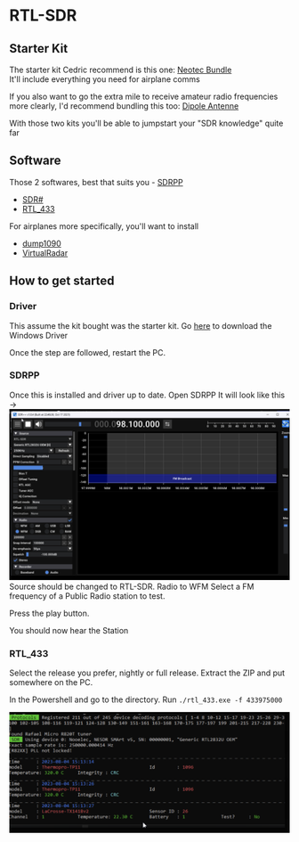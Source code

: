 # RTL-SDR

## Starter Kit
The starter kit Cedric recommend is this one: [Neotec Bundle](https://www.amazon.ca/Nooelec-NESDR-SMArt-Bundle-R820T2-Based/dp/B01GDN1T4S/ref=sr_1_1_sspa?crid=QT9RP9QHQU7M&keywords=rtl-sdr&qid=1690984872&sprefix=rtl-sdr%2Caps%2C75&sr=8-1-spons&ufe=app_do%3Aamzn1.fos.b06bdbbe-20fd-4ebc-88cf-fa04f1ca0da8&sp_csd=d2lkZ2V0TmFtZT1zcF9hdGY&psc=1&smid=A2ODZQFKJKWN4I)  
It'll include everything you need for airplane comms

If you also want to go the extra mile to receive amateur radio frequencies more clearly, I'd recommend bundling this too: [Dipole Antenne](https://www.amazon.ca/Telescopic-V%E2%80%91Dipole-Communication-Frequency-Universal/dp/B099X55492/ref=sr_1_52?crid=228MKVBJ1NUW0&keywords=dipole+antenna+sdr&qid=1690984973&sprefix=dipole+antenna+sdr%2Caps%2C66&sr=8-52)

With those two kits you'll be able to jumpstart your "SDR knowledge" quite far  

## Software
Those 2 softwares, best that suits you
- [SDRPP](https://www.sdrpp.org/) 
-  [SDR#](https://airspy.com/download/)
- [RTL_433](https://github.com/merbanan/rtl_433/releases)


For airplanes more specifically, you'll want to install 
 - [dump1090](http://sonicgoose.com/using-dump1090-in-windows/) 
 - [VirtualRadar](https://www.virtualradarserver.co.uk/) 

## How to get started

### Driver 
This assume the kit bought was the starter kit. 
Go [here](https://www.nooelec.com/store/qs) to download the Windows Driver

Once the step are followed, restart the PC.

### SDRPP

Once this is installed and driver up to date. Open SDRPP
It will look like this ->
![assets/23_08_04_154006.png](assets/23_08_04_154006.png)
Source should be changed to RTL-SDR.
Radio to WFM
Select a FM frequency of a Public Radio station to test.

Press the play button.

You should now hear the Station

### RTL_433

Select the release you prefer, nightly or full release.
Extract the ZIP and put somewhere on the PC.

In the Powershell and go to the directory. 
Run  `./rtl_433.exe -f 433975000`

![assets/23_08_04_154006.png](assets/23_08_04_154436.png)
